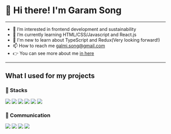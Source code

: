 #  👋 Hi there! I'm Garam Song 

***

- 👀 I’m interested in frontend development and sustainability
- 🌱 I’m currently learning HTML/CSS/Javascript and React.js
- 📝 I'm new to learn about TypeScript and Redux(Very looking forward!) 
- 📫 How to reach me galmi.song@gmail.com
- 👉 You can see more about me [in here](https://www.notion.so/garamsong/Garam-Song-fcce8961d2164627a46dcee9b6c991fb)

***

## What I used for my projects

### 🔧 Stacks
<a href="#" target="_blank"><img src="https://img.shields.io/badge/HTML5-E34F26?style=flat-square&logo=HTML5&logoColor=white"/></a>
<a href="#" target="_blank"><img src="https://img.shields.io/badge/CSS3-1572B6?style=flat-square&logo=CSS3&logoColor=white"/></a>
<a href="#" target="_blank"><img src="https://img.shields.io/badge/JavaScript-F7DF1E?style=flat-square&logo=JavaScript&logoColor=white"/></a>
<a href="#" target="_blank"><img src="https://img.shields.io/badge/React-61DAFB?style=flat-square&logo=React&logoColor=white"/></a>
<a href="#" target="_blank"><img src="https://img.shields.io/badge/styled-components-DB7093?style=flat-square&logo=styled-components&logoColor=white"/></a>
<a href="#" target="_blank"><img src="https://img.shields.io/badge/Sass-CC6699?style=flat-square&logo=Sass&logoColor=white"/></a>

### 🤼 Communication
<a href="#" target="_blank"><img src="https://img.shields.io/badge/GitHub-181717?style=flat-square&logo=GitHub&logoColor=white"/></a>
<a href="#" target="_blank"><img src="https://img.shields.io/badge/Trello-0052CC?style=flat-square&logo=Trello&logoColor=white"/></a>
<a href="#" target="_blank"><img src="https://img.shields.io/badge/Figma-F24E1E?style=flat-square&logo=Figma&logoColor=white"/></a>
<a href="#" target="_blank"><img src="https://img.shields.io/badge/Notion-000000?style=flat-square&logo=Notion&logoColor=white"/></a>




